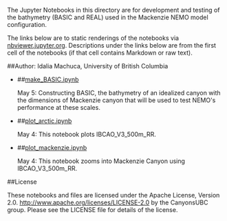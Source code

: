 The Jupyter Notebooks in this directory are for development and testing of
the bathymetry (BASIC and REAL) used in the Mackenzie NEMO model configuration.

The links below are to static renderings of the notebooks via
[nbviewer.jupyter.org](http://nbviewer.jupyter.org/).
Descriptions under the links below are from the first cell of the notebooks
(if that cell contains Markdown or raw text).

##Author: Idalia Machuca, University of British Columbia

* ##[make_BASIC.ipynb](http://nbviewer.jupyter.org/urls/bitbucket.org/CanyonsUBC/mackenzie_canyon/raw/tip/bathymetry/notebooks/make_BASIC.ipynb)  
    
    May 5: Constructing BASIC, the bathymetry of an idealized canyon with the dimensions of Mackenzie canyon that will be used to test NEMO's performance at these scales.  

* ##[plot_arctic.ipynb](http://nbviewer.jupyter.org/urls/bitbucket.org/CanyonsUBC/mackenzie_canyon/raw/tip/bathymetry/notebooks/plot_arctic.ipynb)  
    
    May 4: This notebook plots IBCAO_V3_500m_RR.  

* ##[plot_mackenzie.ipynb](http://nbviewer.jupyter.org/urls/bitbucket.org/CanyonsUBC/mackenzie_canyon/raw/tip/bathymetry/notebooks/plot_mackenzie.ipynb)  
    
    May 4: This notebook zooms into Mackenzie Canyon using IBCAO_V3_500m_RR.  


##License

These notebooks and files are licensed under the Apache License, Version 2.0.
http://www.apache.org/licenses/LICENSE-2.0 by the CanyonsUBC group.
Please see the LICENSE file for details of the license.
